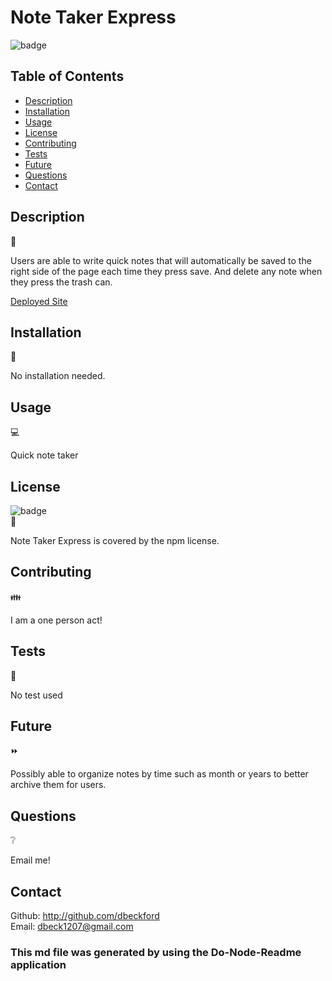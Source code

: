 # Note Taker Express

  ![badge](https://img.shields.io/badge/license-npm-brightgreen) </br>

  ## Table of Contents 

  - [Description](#description)
  - [Installation](#installation)
  - [Usage](#usage)
  - [License](#license)
  - [Contributing](#contributing)
  - [Tests](#tests)
  - [Future](#future)
  - [Questions](#questions)
  - [Contact](#contact)

  ## Description   
  📝
  
  Users are able to write quick notes that will automatically be saved to the right side of the page each time they press save. And delete any note when they press the trash can. 

[Deployed Site](https://hidden-reaches-69870.herokuapp.com/)

  ## Installation 
  🔽
  
  No installation needed.

  ## Usage 
  💻
  
  Quick note taker

  ##  License 
  ![badge](https://img.shields.io/badge/license-npm-brightgreen) </br>
  📎
  
  Note Taker Express is covered by the npm license.
  
  ## Contributing 
  👪
  
  I am a one person act!

  ## Tests  
  📝
  
  No test used
  
  ## Future  
  ⏩
  
  Possibly able to organize notes by time such as month or years to better archive them for users. 

  ## Questions  
  ❔
  
  Email me!
  
  ## Contact
  Github: http://github.com/dbeckford </br>
  Email: dbeck1207@gmail.com


  ### This md file was generated by using the Do-Node-Readme application
